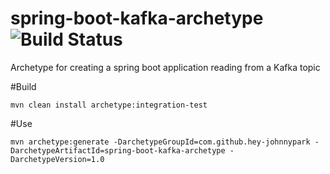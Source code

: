 # spring-boot-kafka-archetype  ![Build Status](https://travis-ci.org/hey-johnnypark/spring-boot-kafka-archetype.svg?branch=master)
Archetype for creating a spring boot application reading from a Kafka topic

#Build

```mvn clean install archetype:integration-test```

#Use

```mvn archetype:generate -DarchetypeGroupId=com.github.hey-johnnypark -DarchetypeArtifactId=spring-boot-kafka-archetype -DarchetypeVersion=1.0```